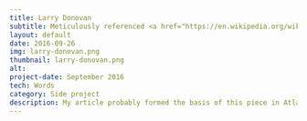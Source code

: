 ```yaml
---
title: Larry Donovan
subtitle: Meticulously referenced <a href="https://en.wikipedia.org/wiki/Larry_Donovan_(bridge_jumper)">Wikipedia article</a> about an obscure 19<sup>th</sup> century bridge jumper.
layout: default
date: 2016-09-26
img: larry-donovan.png
thumbnail: larry-donovan.png
alt: 
project-date: September 2016
tech: Words
category: Side project
description: My article probably formed the basis of this piece in Atlas Obscura, <a href="https://www.atlasobscura.com/articles/larry-donovan-bridge-jumper">Larry Donovan, 1880s Bridge Jumper, Lived Too Soon</a>.
---
```

